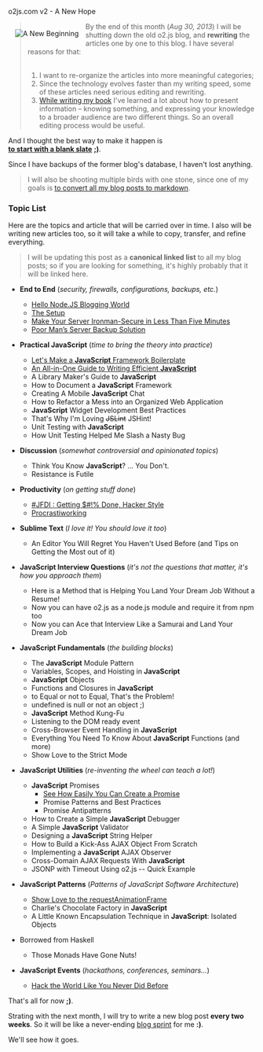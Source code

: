 o2js.com v2 - A New Hope



<img src="/assets/new-beginning.jpg" style="float:left;margin:1em" title="A New Beginning" />

> By the end of this month (*Aug 30, 2013*) I will be shutting down the old o2.js blog, and **rewriting** 
> the articles one by one to this blog. I have several reasons for that:<br>
> <br>
> 1. I want to re-organize the articles into more meaningful categories;<br>
> 2. Since the technology evolves faster than my writing speed, some of these articles need
> serious editing and rewriting.<br>
> 3. [While writing my book][jsiq] I've learned a
> lot about how to present information – knowing something, and expressing your knowledge to a broader audience are two different things. So an overall editing process
> would be useful.<br>

And I thought the best way to make it happen is<br> 
**[to start with a blank slate][tabula-rasa]** **;)**.

Since I have backups of the former blog's database, I haven't lost anything.

> I will also be shooting multiple birds with one stone, since one of my goals is [to convert all my blog posts to markdown][markdown].

[tabula-rasa]: http://en.wikipedia.org/wiki/Tabula_rasa
[jsiq]: http://o2js.com/interview-questions/
[markdown]: http://o2js.com/hello-node-js-blogging-world

<h3 id="topic-list">Topic List</h3>

Here are the topics and article that will be carried over in time. 
I also will be writing new articles too, so it will take a while to copy, transfer, and refine everything.

> I will be updating this post as a **canonical linked list** to all my blog posts; so if you are looking for something, it's highly probably that it will be linked here.

* **End to End** (*security, firewalls, configurations, backups, etc.*)
	* [Hello Node.JS Blogging World](http://o2js.com/hello-node-js-blogging-world)
	* [The Setup](http://o2js.com/the-setup)
	* [Make Your Server Ironman-Secure in Less Than Five Minutes](http://o2js.com/make-your-server-ironman-secure-in-less-than-five-minutes)
	* [Poor Man’s Server Backup Solution](http://o2js.com/poor-mans-server-backup-solution)

* **Practical JavaScript** (*time to bring the theory into practice*)
	* [Let's Make a **JavaScript** Framework Boilerplate](http://o2js.com/lets-make-a-javascript-framework-boilerplate)
	* [An All-in-One Guide to Writing Efficient **JavaScript**](http://o2js.com/an-all-in-one-guide-to-writing-efficient-javascript)
	* A Library Maker's Guide to **JavaScript**
	* How to Document a **JavaScript** Framework
	* Creating A Mobile **JavaScript** Chat
	* How to Refactor a Mess into an Organized Web Application
	* **JavaScript** Widget Development Best Practices
	* That's Why I'm Loving <strike>JSLint</strike> JSHint!
	* Unit Testing with **JavaScript**
	* How Unit Testing Helped Me Slash a Nasty Bug
* **Discussion** (*somewhat controversial and opinionated topics*)
	* Think You Know **JavaScript**? ... You Don't. 
	* Resistance is Futile
	
* **Productivity** (*on getting stuff done*)
	* [\#JFDI : Getting $\#!% Done, Hacker Style](http://o2js.com/jfdi-a-hackers-way-to-get-stuff-done)
	* [Procrastiworking](http://o2js.com/procrastiworking)

* **Sublime Text** (*I love it! You should love it too*)
	* An Editor You Will Regret You Haven't Used Before (and Tips on Getting the Most out of it)

* **JavaScript Interview Questions** (*it's not the questions that matter, it's how you approach them*)
	* Here is a Method that is Helping You Land Your Dream Job Without a Resume!
	* Now you can have o2.js as a node.js module and require it from npm too
	* Now you can Ace that Interview Like a Samurai and Land Your Dream Job

* **JavaScript Fundamentals** (*the building blocks*)
	* The **JavaScript** Module Pattern
	* Variables, Scopes, and Hoisting in **JavaScript**
	* **JavaScript** Objects
	* Functions and Closures in **JavaScript**
	* to Equal or not to Equal, That's the Problem!
	* undefined is null or not an object ;)
	* **JavaScript** Method Kung-Fu
	* Listening to the DOM ready event
	* Cross-Browser Event Handling in **JavaScript**
	* Everything You Need To Know About **JavaScript** Functions (and more)
	* Show Love to the Strict Mode

* **JavaScript Utilities** (*re-inventing the wheel can teach a lot!*)
	* **JavaScript** Promises
		* [See How Easily You Can Create a Promise](http://o2js.com/see-how-easily-you-can-create-a-promise)
		* Promise Patterns and Best Practices
		* Promise Antipatterns
	* How to Create a Simple **JavaScript** Debugger
	* A Simple **JavaScript** Validator
	* Designing a **JavaScript** String Helper
	* How to Build a Kick-Ass AJAX Object From Scratch
	* Implementing a **JavaScript** AJAX Observer
	* Cross-Domain AJAX Requests With **JavaScript**
	* JSONP with Timeout Using o2.js -- Quick Example

* **JavaScript Patterns** (*Patterns of JavaScript Software Architecture*)
	* [Show Love to the requestAnimationFrame](http://o2js.com/show-love-to-requestanimationframe)
	* Charlie's Chocolate Factory in **JavaScript**
	* A Little Known Encapsulation Technique in **JavaScript**: Isolated Objects

* Borrowed from Haskell
	* Those Monads Have Gone Nuts!

* **JavaScript Events** (*hackathons, conferences, seminars…*)
	* [Hack the World Like You Never Did Before](http://o2js.com/hack-the-world-like-you-never-did-before)

That's all for now **;)**.

Strating with the next month, I will try to write a new blog post **every two weeks**. So it will be like a never-ending [blog sprint][scrum] for me **:)**.

We'll see how it goes.

[scrum]: http://en.wikipedia.org/wiki/Scrum_(software_development) 